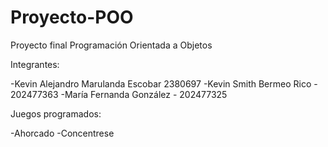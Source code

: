 # Proyecto-POO
Proyecto final Programación Orientada a Objetos

Integrantes:

-Kevin Alejandro Marulanda Escobar 2380697
-Kevin Smith Bermeo Rico - 202477363
-María Fernanda González - 202477325

Juegos programados:

-Ahorcado
-Concentrese
